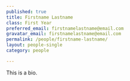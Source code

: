 ```yaml
---
published: true
title: Firstname Lastname
class: First Year
preferred_email: firstnamelastname@email.com
gravatar_email: firstnamelastname@email.com
permalink: /people/firstname-lastname/
layout: people-single
category: people

---
```


This is a bio.